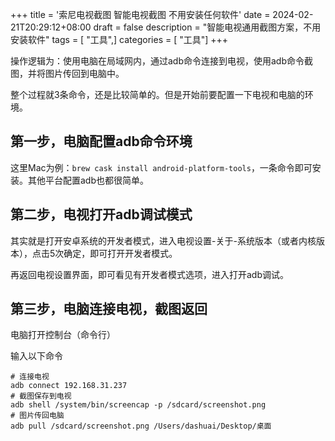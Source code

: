 +++
title = '索尼电视截图 智能电视截图 不用安装任何软件'
date = 2024-02-21T20:29:12+08:00
draft = false
description = "智能电视通用截图方案，不用安装软件" 
tags = [ "工具",] 
categories = [ "工具"]
+++

操作逻辑为：使用电脑在局域网内，通过adb命令连接到电视，使用adb命令截图，并将图片传回到电脑中。

整个过程就3条命令，还是比较简单的。但是开始前要配置一下电视和电脑的环境。



## 第一步，电脑配置adb命令环境

这里Mac为例：`brew cask install android-platform-tools`，一条命令即可安装。其他平台配置adb也都很简单。



## 第二步，电视打开adb调试模式

其实就是打开安卓系统的开发者模式，进入电视设置-关于-系统版本（或者内核版本），点击5次确定，即可打开开发者模式。

再返回电视设置界面，即可看见有开发者模式选项，进入打开adb调试。



## 第三步，电脑连接电视，截图返回

电脑打开控制台（命令行）

输入以下命令

```shell
# 连接电视
adb connect 192.168.31.237
# 截图保存到电视
adb shell /system/bin/screencap -p /sdcard/screenshot.png
# 图片传回电脑
adb pull /sdcard/screenshot.png /Users/dashuai/Desktop/桌面
```
